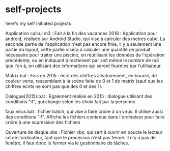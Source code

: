# self-projects
here's my self initiated projects

Application calcul m3 : Fait à la fin des vacances 2018 : Application pour android, réalisée sur Android Studio, qui vise à calculer des metres cube. La seconde partie de l'application n'est pas encore finie, il y a seulement une partie du layout, cette partie visera à calculer une quantité de produit nécessaire pour traiter une piscine, en réutilisant les données de l'opération précédente, ou en indiquant directement par soit même le nombre de m3 que l'on à, en utilisant des informations qui seront fournies par l'utilisateur.


Matrix.bat : Fais en 2015 : écrit des chiffres aléatoirement, en boucle, de couleur verte, ressemblant à la scène faite de 0 et 1 de matrix (sauf que les chiffres écrits ne sont pas que des 0 et des 1).


Dialogue(2015).bat : Egalement réalisé en 2015 : dialogue utilisant des conditions "if", qui change selon les choix fait par la personne.


faux virus.bat : fichier batch, qui vise à faire croire à un virus. Il utilise aussi des conditions "if". Affiche les fichiers contenue dans l'ordinateur pour faire croire à une supression des fichiers


Ouverture de disque.vbs : Fichier vbs, qui sert à ouvrir en boucle le lecteur cd de l'ordinateur, tant que le processus n'est pas fermé. Il n'y a pas de fenêtre, il faut donc le fermer via le gestionnaire de tâches.

